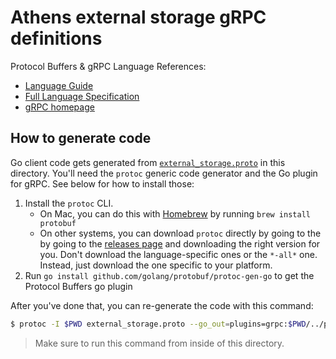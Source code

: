 # Athens external storage gRPC definitions

Protocol Buffers & gRPC Language References:

- [Language Guide](https://developers.google.com/protocol-buffers/docs/proto3)
- [Full Language Specification](https://developers.google.com/protocol-buffers/docs/reference/proto3-spec)
- [gRPC homepage](https://grpc.io)

## How to generate code

Go client code gets generated from [`external_storage.proto`](./external_storage.proto) in this directory. You'll need the `protoc` generic code generator and the Go plugin for gRPC. See below for how to install those:

1. Install the `protoc` CLI.
   - On Mac, you can do this with [Homebrew](https://brew.sh) by running `brew install protobuf`
   - On other systems, you can download `protoc` directly by going to the by going to the [releases page](https://github.com/protocolbuffers/protobuf/releases) and downloading the right version for you. Don't download the language-specific ones or the `*-all*` one. Instead, just download the one specific to your platform.
2. Run `go install github.com/golang/protobuf/protoc-gen-go` to get the Protocol Buffers go plugin

After you've done that, you can re-generate the code with this command:

```bash
$ protoc -I $PWD external_storage.proto --go_out=plugins=grpc:$PWD/../pkg/storage/external
```

>Make sure to run this command from inside of this directory.
